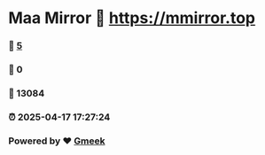 # Maa Mirror :link: https://mmirror.top 
### :page_facing_up: [5](https://mmirror.top/tag.html) 
### :speech_balloon: 0 
### :hibiscus: 13084 
### :alarm_clock: 2025-04-17 17:27:24 
### Powered by :heart: [Gmeek](https://github.com/Meekdai/Gmeek)
